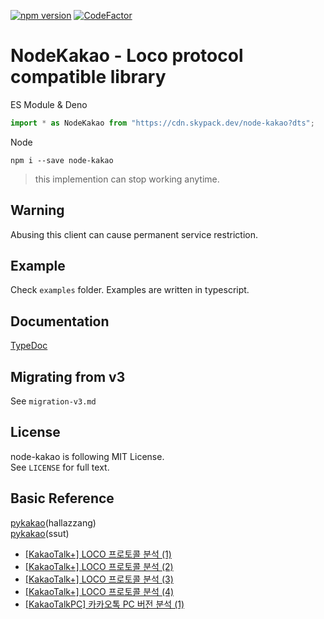 [![npm version](https://badge.fury.io/js/node-kakao.svg)](https://www.npmjs.com/package/node-kakao)
[![CodeFactor](https://www.codefactor.io/repository/github/storycraft/node-kakao/badge)](https://www.codefactor.io/repository/github/storycraft/node-kakao)
# NodeKakao - Loco protocol compatible library

ES Module & Deno
```typescript
import * as NodeKakao from "https://cdn.skypack.dev/node-kakao?dts";
```

Node
```
npm i --save node-kakao
```

> this implemention can stop working anytime.

## Warning
Abusing this client can cause permanent service restriction.

## Example
Check `examples` folder. Examples are written in typescript.

## Documentation
[TypeDoc](https://storycraft.github.io/node-kakao/)

## Migrating from v3
See `migration-v3.md`

## License
node-kakao is following MIT License.  
See `LICENSE` for full text.

## Basic Reference
[pykakao](https://github.com/hallazzang/pykakao/)(hallazzang)  
[pykakao](https://github.com/ssut/pykakao)(ssut)
- [[KakaoTalk+] LOCO 프로토콜 분석 (1)](http://www.bpak.org/blog/2012/12/kakaotalk-loco-프로토콜-분석-1/)
- [[KakaoTalk+] LOCO 프로토콜 분석 (2)](http://www.bpak.org/blog/2012/12/kakaotalk-loco-프로토콜-분석-2/)
- [[KakaoTalk+] LOCO 프로토콜 분석 (3)](http://www.bpak.org/blog/2012/12/kakaotalk-loco-프로토콜-분석-3/)
- [[KakaoTalk+] LOCO 프로토콜 분석 (4)](http://www.bpak.org/blog/2012/12/kakaotalk-loco-프로토콜-분석-4/)
- [[KakaoTalkPC] 카카오톡 PC 버전 분석 (1)](https://www.bpak.org/blog/2013/08/kakaotalkpc-카카오톡-pc-버전-분석-1/)
